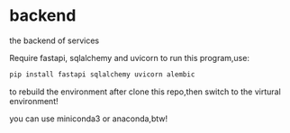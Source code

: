 # backend
the backend of services

Require fastapi, sqlalchemy and uvicorn to run this program,use:
```bash
pip install fastapi sqlalchemy uvicorn alembic
```
to rebuild the environment after clone this repo,then switch to the virtural environment!

you can use miniconda3 or anaconda,btw!
